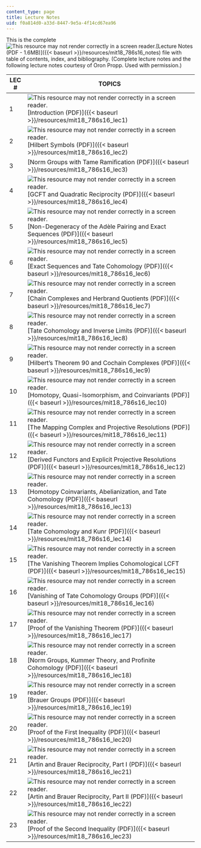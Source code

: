 ```yaml
---
content_type: page
title: Lecture Notes
uid: f0a814d0-a33d-8447-9e5a-4f14cd67ea96
---
```


This is the complete ![This resource may not render correctly in a screen reader.](/images/inacessible.gif)[Lecture Notes (PDF - 1.6MB)]({{< baseurl >}}/resources/mit18_786s16_notes) file with table of contents, index, and bibliography. (Complete lecture notes and the following lecture notes courtesy of Oron Propp. Used with permission.)

| LEC # | TOPICS |
| --- | --- |
| 1 | ![This resource may not render correctly in a screen reader.](/images/inacessible.gif)[Introduction (PDF)]({{< baseurl >}}/resources/mit18_786s16_lec1) |
| 2 | ![This resource may not render correctly in a screen reader.](/images/inacessible.gif)[Hilbert Symbols (PDF)]({{< baseurl >}}/resources/mit18_786s16_lec2) |
| 3 | [Norm Groups with Tame Ramification (PDF)]({{< baseurl >}}/resources/mit18_786s16_lec3) |
| 4 | ![This resource may not render correctly in a screen reader.](/images/inacessible.gif)[GCFT and Quadratic Reciprocity (PDF)]({{< baseurl >}}/resources/mit18_786s16_lec4) |
| 5 | ![This resource may not render correctly in a screen reader.](/images/inacessible.gif)[Non-Degeneracy of the Adèle Pairing and Exact Sequences (PDF)]({{< baseurl >}}/resources/mit18_786s16_lec5) |
| 6 | ![This resource may not render correctly in a screen reader.](/images/inacessible.gif)[Exact Sequences and Tate Cohomology (PDF)]({{< baseurl >}}/resources/mit18_786s16_lec6) |
| 7 | ![This resource may not render correctly in a screen reader.](/images/inacessible.gif)[Chain Complexes and Herbrand Quotients (PDF)]({{< baseurl >}}/resources/mit18_786s16_lec7) |
| 8 | ![This resource may not render correctly in a screen reader.](/images/inacessible.gif)[Tate Cohomology and Inverse Limits (PDF)]({{< baseurl >}}/resources/mit18_786s16_lec8) |
| 9 | ![This resource may not render correctly in a screen reader.](/images/inacessible.gif)[Hilbert’s Theorem 90 and Cochain Complexes (PDF)]({{< baseurl >}}/resources/mit18_786s16_lec9) |
| 10 | ![This resource may not render correctly in a screen reader.](/images/inacessible.gif)[Homotopy, Quasi-Isomorphism, and Coinvariants (PDF)]({{< baseurl >}}/resources/mit18_786s16_lec10) |
| 11 | ![This resource may not render correctly in a screen reader.](/images/inacessible.gif)[The Mapping Complex and Projective Resolutions (PDF)]({{< baseurl >}}/resources/mit18_786s16_lec11) |
| 12 | ![This resource may not render correctly in a screen reader.](/images/inacessible.gif)[Derived Functors and Explicit Projective Resolutions (PDF)]({{< baseurl >}}/resources/mit18_786s16_lec12) |
| 13 | ![This resource may not render correctly in a screen reader.](/images/inacessible.gif)[Homotopy Coinvariants, Abelianization, and Tate Cohomology (PDF)]({{< baseurl >}}/resources/mit18_786s16_lec13) |
| 14 | ![This resource may not render correctly in a screen reader.](/images/inacessible.gif)[Tate Cohomology and Kunr (PDF)]({{< baseurl >}}/resources/mit18_786s16_lec14) |
| 15 | ![This resource may not render correctly in a screen reader.](/images/inacessible.gif)[The Vanishing Theorem Implies Cohomological LCFT (PDF)]({{< baseurl >}}/resources/mit18_786s16_lec15) |
| 16 | ![This resource may not render correctly in a screen reader.](/images/inacessible.gif)[Vanishing of Tate Cohomology Groups (PDF)]({{< baseurl >}}/resources/mit18_786s16_lec16) |
| 17 | ![This resource may not render correctly in a screen reader.](/images/inacessible.gif)[Proof of the Vanishing Theorem (PDF)]({{< baseurl >}}/resources/mit18_786s16_lec17) |
| 18 | ![This resource may not render correctly in a screen reader.](/images/inacessible.gif)[Norm Groups, Kummer Theory, and Profinite Cohomology (PDF)]({{< baseurl >}}/resources/mit18_786s16_lec18) |
| 19 | ![This resource may not render correctly in a screen reader.](/images/inacessible.gif)[Brauer Groups (PDF)]({{< baseurl >}}/resources/mit18_786s16_lec19) |
| 20 | ![This resource may not render correctly in a screen reader.](/images/inacessible.gif)[Proof of the First Inequality (PDF)]({{< baseurl >}}/resources/mit18_786s16_lec20) |
| 21 | ![This resource may not render correctly in a screen reader.](/images/inacessible.gif)[Artin and Brauer Reciprocity, Part I (PDF)]({{< baseurl >}}/resources/mit18_786s16_lec21) |
| 22 | ![This resource may not render correctly in a screen reader.](/images/inacessible.gif)[Artin and Brauer Reciprocity, Part II (PDF)]({{< baseurl >}}/resources/mit18_786s16_lec22) |
| 23 | ![This resource may not render correctly in a screen reader.](/images/inacessible.gif)[Proof of the Second Inequality (PDF)]({{< baseurl >}}/resources/mit18_786s16_lec23)